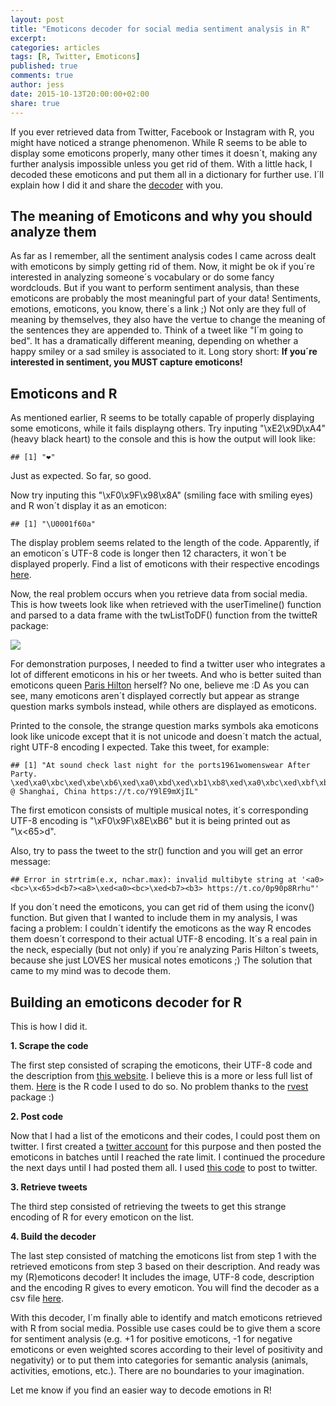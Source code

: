 ```yaml
---
layout: post
title: "Emoticons decoder for social media sentiment analysis in R"
excerpt:
categories: articles
tags: [R, Twitter, Emoticons]
published: true
comments: true
author: jess
date: 2015-10-13T20:00:00+02:00
share: true
---
```


<span class = "dropcap">I</span>f you ever retrieved data from Twitter, Facebook or Instagram with R, you might have noticed a strange phenomenon. While R seems to be able to display some emoticons properly, many other times it doesn´t, making any further analysis impossible unless you get rid of them. With a little hack, I decoded these emoticons and put them all in a dictionary for further use. I´ll explain how I did it and share the [decoder](https://github.com/today-is-a-good-day/Emoticons/blob/master/emDict.csv) with you.  

## The meaning of Emoticons and why you should analyze them
As far as I remember, all the sentiment analysis codes I came across dealt with emoticons by simply getting rid of them. Now, it might be ok if you´re interested in analyzing someone´s vocabulary or do some fancy wordclouds. But if you want to perform sentiment analysis, than these emoticons are probably the most meaningful part of your data! Sentiments, emotions, emoticons, you know, there´s a link ;) Not only are they full of meaning by themselves, they also have the vertue to change the meaning of the sentences they are appended to. Think of a tweet like "I´m going to bed". It has a dramatically different meaning, depending on whether a happy smiley or a sad smiley is associated to it. Long story short: **If you´re interested in sentiment, you MUST capture emoticons!**

## Emoticons and R
As mentioned earlier, R seems to be totally capable of properly displaying some emoticons, while it fails displayng others. Try inputing "\xE2\x9D\xA4" (heavy black heart) to the console and this is how the output will look like: 

```
## [1] "❤"
```
Just as expected. So far, so good. 

Now try inputing this "\xF0\x9F\x98\x8A" (smiling face with smiling eyes) and R won´t display it as an emoticon:

```
## [1] "\U0001f60a"
```

The display problem seems related to the length of the code. Apparently, if an emoticon´s UTF-8 code is longer then 12 characters, it won´t be displayed properly. Find a list of emoticons with their respective encodings [here](http://apps.timwhitlock.info/emoji/tables/unicode). 

Now, the real problem occurs when you retrieve data from social media. This is how tweets look like when retrieved with the userTimeline() function and parsed to a data frame with the twListToDF() function from the twitteR package: 

![](tweetsdf.png)

For demonstration purposes, I needed to find a twitter user who integrates a lot of different emoticons in his or her tweets. And who is better suited than emoticons queen [Paris Hilton](https://twitter.com/parishilton) herself? No one, believe me :D As you can see, many emoticons aren´t displayed correctly but appear as strange question marks symbols instead, while others are displayed as emoticons. 

Printed to the console, the strange question marks symbols aka emoticons look like unicode except that it is not unicode and doesn´t match the actual, right UTF-8 encoding I expected. Take this tweet, for example:   

```
## [1] "At sound check last night for the ports1961womenswear After Party. \xed\xa0\xbc\xed\xbe\xb6\xed\xa0\xbd\xed\xb1\xb8\xed\xa0\xbc\xed\xbf\xbc\xed\xa0\xbc\xed\xbe\xb6 @ Shanghai, China https://t.co/Y9lE9mXjIL"
```
The first emoticon consists of multiple musical notes, it´s corresponding UTF-8 encoding is "\xF0\x9F\x8E\xB6" but it is being printed out as "<a0><bc>\x<65>d<be><b6>".

Also, try to pass the tweet to the str() function and you will get an error message: 

```
## Error in strtrim(e.x, nchar.max): invalid multibyte string at '<a0><bc>\x<65>d<b7><a8>\xed<a0><bc>\xed<b7><b3> https://t.co/0p90p8Rrhu"'
```

If you don´t need the emoticons, you can get rid of them using the iconv() function. But given that I wanted to include them in my analysis, I was facing a problem: I couldn´t identify the emoticons as the way R encodes them doesn´t correspond to their actual UTF-8 encoding. It´s a real pain in the neck, especially (but not only) if you´re analyzing Paris Hilton´s tweets, because she just LOVES her musical notes emoticons ;) The solution that came to my mind was to decode them.

## Building an emoticons decoder for R
This is how I did it. 

**1. Scrape the code**
 
The first step consisted of scraping the emoticons, their UTF-8 code and the description from [this website](http://apps.timwhitlock.info/emoji/tables/unicode). I believe this is a more or less full list of them. [Here](https://github.com/today-is-a-good-day/Emoticons/blob/master/scrapeEmoticons.R) is the R code I used to do so. No problem thanks to the [rvest](https://cran.r-project.org/web/packages/rvest/rvest.pdf) package :)

**2. Post code** 
 
Now that I had a list of the emoticons and their codes, I could post them on twitter. I first created a [twitter account](https://twitter.com/remoticons) for this purpose and then posted the emoticons in batches until I reached the rate limit. I continued the procedure the next days until I had posted them all. I used [this code](https://github.com/today-is-a-good-day/Emoticons/blob/master/postEmoticons.R) to post to twitter. 

**3. Retrieve tweets**
 
The third step consisted of retrieving the tweets to get this strange encoding of R for every emoticon on the list. 

**4. Build the decoder**
 
The last step consisted of matching the emoticons list from step 1 with the retrieved emoticons from step 3 based on their description. And ready was my (R)emoticons decoder! It includes the image, UTF-8 code, description and the encoding R gives to every emoticon. You will find the decoder as a csv file [here](https://github.com/today-is-a-good-day/Emoticons/blob/master/emDict.csv). 


With this decoder, I´m finally able to identify and match emoticons retrieved with R from social media. Possible use cases could be to give them a score for sentiment analysis (e.g. +1 for positive emoticons, -1 for negative emoticons or even weighted scores according to their level of positivity and negativity) or to put them into categories for semantic analysis (animals, activities, emotions, etc.). There are no boundaries to your imagination.

Let me know if you find an easier way to decode emotions in R! 

